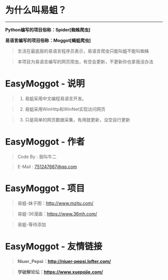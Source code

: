 #  为什么叫易蛆？
------------

**Python编写的项目俗称：Spider[蜘蛛爬虫]**

**易语言编写的项目俗称：Moggot[蝇蛆爬虫]**

> 生活在最底层的易语言程序员表示，易语言爬虫只能叫蛆不能叫蜘蛛

> 本项目为易语言编写的网页爬虫，有空会更新，不更新你也拿我没办法


# EasyMoggot - 说明
>1. 易蛆采用中文编程易语言开发。

>2. 易蛆采用WinHttp和WinNet实现访问网页

>3. 只是简单的网页数据采集，有用就更新，没空自行更新

# EasyMoggot - 作者

> Code By : 我叫牛二

> E-Mail  : 751247667@qq.com



# EasyMoggot - 项目

> 易蛆-妹子图：http://www.mzitu.com/

> 易蛆-36漫画：https://www.36mh.com/

> 易蛆-等待添加


# EasyMoggot - 友情链接

> **Niuer_Pepsi：http://niuer-pepsi.lofter.com/**

> **学破解论坛：https://www.xuepojie.com/**

